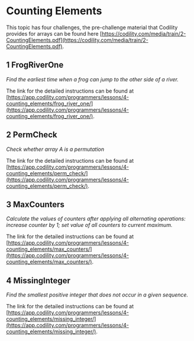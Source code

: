 # Counting Elements

This topic has four challenges, the pre-challenge material that Codility provides for arrays can be found here [https://codility.com/media/train/2-CountingElements.pdf](https://codility.com/media/train/2-CountingElements.pdf).


## 1 FrogRiverOne
*Find the earliest time when a frog can jump to the other side of a river.*

The link for the detailed instructions can be found at [https://app.codility.com/programmers/lessons/4-counting_elements/frog_river_one/](https://app.codility.com/programmers/lessons/4-counting_elements/frog_river_one/).


## 2 PermCheck
*Check whether array A is a permutation*

The link for the detailed instructions can be found at [https://app.codility.com/programmers/lessons/4-counting_elements/perm_check/](https://app.codility.com/programmers/lessons/4-counting_elements/perm_check/).


## 3 MaxCounters
*Calculate the values of counters after applying all alternating operations: increase counter by 1; set value of all counters to current maximum.*

The link for the detailed instructions can be found at [https://app.codility.com/programmers/lessons/4-counting_elements/max_counters/](https://app.codility.com/programmers/lessons/4-counting_elements/max_counters/).

## 4 MissingInteger
*Find the smallest positive integer that does not occur in a given sequence.*

The link for the detailed instructions can be found at [https://app.codility.com/programmers/lessons/4-counting_elements/missing_integer/](https://app.codility.com/programmers/lessons/4-counting_elements/missing_integer/).